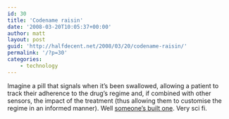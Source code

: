 ```yaml
---
id: 30
title: 'Codename raisin'
date: '2008-03-20T10:05:37+00:00'
author: matt
layout: post
guid: 'http://halfdecent.net/2008/03/20/codename-raisin/'
permalink: '/?p=30'
categories:
    - technology
---
```


Imagine a pill that signals when it’s been swallowed, allowing a patient to track their adherence to the drug’s regime and, if combined with other sensors, the impact of the treatment (thus allowing them to customise the regime in an informed manner). Well [someone’s built one](http://www.technologyreview.com/Biotech/20434/). Very sci fi.